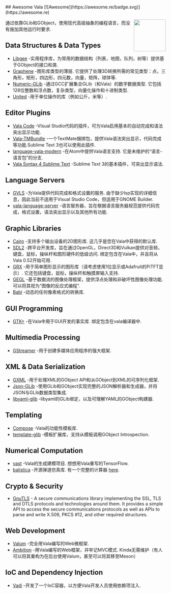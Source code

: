 <div class="github-widget" data-repo="desiderantes/awesome-vala"></div>
<script async src="https://pagead2.googlesyndication.com/pagead/js/adsbygoogle.js"></script><ins class="adsbygoogle" style="display:block" data-ad-client="ca-pub-6890694312814945" data-ad-slot="5473692530" data-ad-format="auto"  data-full-width-responsive="true"></ins><script>(adsbygoogle = window.adsbygoogle || []).push({});</script>
## Awesome Vala [![Awesome](https://awesome.re/badge.svg)](https://awesome.re)

[<img src="https://raw.githubusercontent.com/desiderantes/awesome-vala/master/vala.svg?sanitize=true" align="right" width="100">](https://wiki.gnome.org/Projects/Vala/)

 通过依靠GLib和GObject，使用现代高级抽象的编程语言，而没有施加其他运行时要求.



## Data Structures & Data Types

- [Libgee](https://wiki.gnome.org/Projects/Libgee) -实用程序库，为常用的数据结构（列表，地图，队列，树等）提供基于GObject的接口和类.
- [Graphene](https://github.com/ebassi/graphene)  -图形库类型的薄层. 它提供了处理3D转换所需的常见类型：点，三角形，矩形，四边形，四元数，向量，矩阵，球体等.
- [Numeric-GLib](https://github.com/arteymix/numeric-glib)  -通过GCC扩展集合GLib（和Vala）的数字数据类型. 它包括128位整数和浮点数，复杂类型，向量化操作和十进制类型.
- [United](https://github.com/lcallarec/united) -用于单位操作的库（例如公斤，米等）.

## Editor Plugins

- [Vala Code](https://github.com/thiagoabreu/vala-code) -VIsual Studio代码的插件，可为Vala启用基本的自动完成和语法突出显示功能.
- [Vala-TMBundle](https://github.com/technosophos/Vala-TMBundle) -一个TextMate捆绑包，提供Vala语法突出显示，代码完成等功能.Sublime Text 3也可以使用此插件.
- [language-vala-modern](https://atom.io/packages/language-vala-modern)  -在Atom中提供Vala语言支持. 它是未维护的“语言-语言包”的分支.
- [Vala Syntax 4 Sublime Text](https://launchpad.net/valasyntax4sublimetext) -Sublime Text 3的基本插件，可突出显示语法.

## Language Servers

- [GVLS](https://gitlab.gnome.org/esodan/gvls)  -为Vala提供代码完成和格式设置的服务. 由于缺少lsp实现的详细信息，因此当前不适用于Visual Studio Code，但适用于GNOME Builder.
- [vala-language-server](https://github.com/benwaffle/vala-language-server) -语言服务器，旨在根据语言服务器规范提供代码完成，格式设置，语法突出显示以及其他所有功能.

## Graphic Libraries

- [Cairo](https://cairographics.org/)  -支持多个输出设备的2D图形库. 这几乎是您在Vala中获得的默认库.
- [SDL2](https://www.libsdl.org/)  -跨平台开发库，旨在通过OpenGL，Direct3D和Vulkan提供对音频，键盘，鼠标，操纵杆和图形硬件的低级访问. 绑定包含在Vala中，并且将从Vala 0.52开始可用.
- [GRX](https://github.com/ev3dev/grx)  -用于简单图形显示的图形库（请考虑使用1位显示或Adafruit的PiTFT显示）. 它还包括键盘，鼠标，操纵杆和触摸屏输入支持.
- [GEGL](http://gegl.org/)  -基于数据流的图像处理框架，提供浮点处理和非破坏性图像处理功能. 可以将其视为“图像的反应式编程”.
- [Babl](http://gegl.org/babl/) -动态的任何像素格式的转换库.

## GUI Programming

- [GTK+](https://www.gtk.org/)  -在Vala中用于GUI开发的事实库. 绑定包含在vala编译器中.

## Multimedia Processing

- [GStreamer](http://gstreamer.freedesktop.org/) -用于创建多媒体应用程序的强大框架.

## XML & Data Serialization

- [GXML](https://gitlab.gnome.org/GNOME/gxml/) -用于处理XML的GObject API和从GObject到XML的可序列化框架.
- [Json-GLib](https://gitlab.gnome.org/GNOME/json-glib/) -使用GLib和GObject实现完整的JSON解析器和生成器，并将JSON与GLib数据类型集成.
- [libyaml-glib](https://github.com/rainwoodman/libyaml-glib) -libyaml的GLib绑定，以及可理解YAML的GObject构建器.

## Templating

- [Compose](https://github.com/arteymix/compose) -Vala的功能性模板库.
- [template-glib](https://gitlab.gnome.org/GNOME/template-glib) -模板扩展库，支持从模板调用GObject Introspection.

## Numerical Computation

- [vast](https://github.com/rainwoodman/vast)  -Vala的生成建模项目. 想想用Vala重写的TensorFlow.
- [balistica](https://github.com/fusilero/libbalistica)  -开源弹道仿真库. 有一个完整的计算器 [here](https://github.com/fusilero/balistica).

## Crypto & Security

- [GnuTLS](https://www.gnutls.org/) - A secure communications library implementing the SSL, TLS and DTLS protocols and technologies around them. It provides a simple API to access the secure communications protocols as well as APIs to parse and write X.509, PKCS #12, and other required structures.

## Web Development

- [Valum](https://github.com/valum-framework/valum) -完全用Vala编写的Web微框架.
- [Ambition](https://github.com/AmbitionFramework/ambition)  -用Vala编写的Web框架，并牢记MVC模式.  Kinda无需维护（有人可以将其重构为在后台使用Valum，甚至可以将其移至Meson）

## IoC and Dependency Injection

- [Vadi](https://github.com/nahuelwexd/Vadi) -开发了一个IoC容器，以方便Vala开发人员使用依赖项注入.
